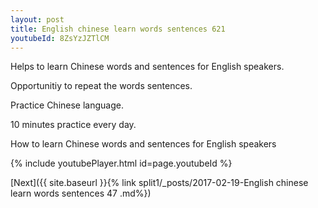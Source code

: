 ```yaml
---
layout: post
title: English chinese learn words sentences 621 
youtubeId: 8ZsYzJZTlCM
---
```

 
 
Helps to learn Chinese words and sentences for English speakers.

Opportunitiy to repeat the words sentences. 

Practice Chinese language. 
 
10 minutes practice every day. 
 
How to learn Chinese words and sentences for English speakers 
 
{% include youtubePlayer.html id=page.youtubeId %}
 
 
[Next]({{ site.baseurl }}{% link  split1/_posts/2017-02-19-English chinese learn words sentences 47 .md%})
 

